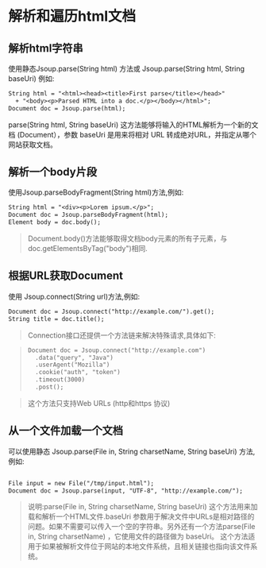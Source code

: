 # 解析和遍历html文档

## 解析html字符串

使用静态Jsoup.parse(String html) 方法或 Jsoup.parse(String html, String baseUri) 例如:

```txt
String html = "<html><head><title>First parse</title></head>"
  + "<body><p>Parsed HTML into a doc.</p></body></html>";
Document doc = Jsoup.parse(html);
```

parse(String html, String baseUri) 这方法能够将输入的HTML解析为一个新的文档 (Document），参数 baseUri 是用来将相对 URL 转成绝对URL，并指定从哪个网站获取文档。

## 解析一个body片段

使用Jsoup.parseBodyFragment(String html)方法,例如:

```txt
String html = "<div><p>Lorem ipsum.</p>";
Document doc = Jsoup.parseBodyFragment(html);
Element body = doc.body();
```

> Document.body()方法能够取得文档body元素的所有子元素，与 doc.getElementsByTag("body")相同.

## 根据URL获取Document

使用 Jsoup.connect(String url)方法,例如:

```txt
Document doc = Jsoup.connect("http://example.com/").get();
String title = doc.title();
```

> Connection接口还提供一个方法链来解决特殊请求,具体如下:

> ```txt
> Document doc = Jsoup.connect("http://example.com")
>   .data("query", "Java")
>   .userAgent("Mozilla")
>   .cookie("auth", "token")
>   .timeout(3000)
>   .post();
> ```

> 这个方法只支持Web URLs (http和https 协议)

## 从一个文件加载一个文档

可以使用静态 Jsoup.parse(File in, String charsetName, String baseUri) 方法,例如:

```txt

File input = new File("/tmp/input.html");
Document doc = Jsoup.parse(input, "UTF-8", "http://example.com/");
```

> 说明:parse(File in, String charsetName, String baseUri) 这个方法用来加载和解析一个HTML文件.baseUri 参数用于解决文件中URLs是相对路径的问题。如果不需要可以传入一个空的字符串。另外还有一个方法parse(File in, String charsetName) ，它使用文件的路径做为 baseUri。 这个方法适用于如果被解析文件位于网站的本地文件系统，且相关链接也指向该文件系统。
